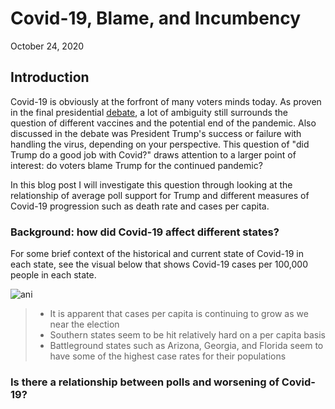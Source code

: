# Covid-19, Blame, and Incumbency

October 24, 2020

## Introduction

Covid-19 is obviously at the forfront of many voters minds today. As proven in the final presidential [debate](https://www.wsj.com/articles/final-trump-biden-debate-marks-start-of-sprint-to-election-11603386976), a lot of ambiguity still surrounds the question of different vaccines and the potential end of the pandemic. Also discussed in the debate was President Trump's success or failure with handling the virus, depending on your perspective. This question of "did Trump do a good job with Covid?" draws attention to a larger point of interest: do voters blame Trump for the continued pandemic? 

In this blog post I will investigate this question through looking at the relationship of average poll support for Trump and different measures of Covid-19 progression such as death rate and cases per capita. 

### Background: how did Covid-19 affect different states? 

For some brief context of the historical and current state of Covid-19 in each state, see the visual below that shows Covid-19 cases per 100,000 people in each state. 

![ani](Gov1347-master/figures/case_per_hun.gif)

> - It is apparent that cases per capita is continuing to grow as we near the election
> - Southern states seem to be hit relatively hard on a per capita basis 
> - Battleground states such as Arizona, Georgia, and Florida seem to have some of the highest case rates for their populations

### Is there a relationship between polls and worsening of Covid-19?

